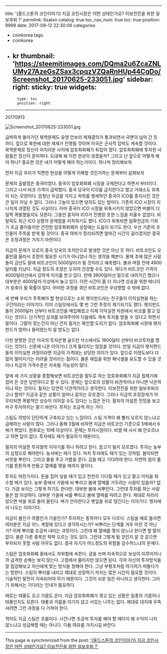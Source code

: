
---
title: '(올드스톤의 코인이야기) 지금 코인시장은 어떤 상태인가요? 이보전진을 위한 일보후퇴 ?'
permlink: 6satxn
catalog: true
toc_nav_num: true
toc: true
position: 9999
date: 2017-09-12 22:30:06
categories:
- coinkorea
tags:
- coinkorea
- kr
thumbnail: 'https://steemitimages.com/DQma2u6ZcaZNLUMy27AzeGsZSax3cpqzVZQaRnHUp44CgDo/Screenshot_20170625-233051.jpg'
sidebar:
    right:
        sticky: true
widgets:
    -
        type: toc
        position: right
---


20170913

![Screenshot_20170625-233051.jpg](https://steemitimages.com/DQma2u6ZcaZNLUMy27AzeGsZSax3cpqzVZQaRnHUp44CgDo/Screenshot_20170625-233051.jpg)

급박하게 돌아가던 북핵문제도 유엔 안보리 제재결의가 통과되면서 국면이 넘어 간 듯 하다. 앞으로 북한에 대한 제재가 진행될 것이며 미국은 군사적 압박도 계속할 것이다. 북핵문제로 정신이 어지러운 사이에 암호화화폐가 뒤집어 졌다. 암호화화폐에 투자한 사람들은 정신이 혼미하다. 도대체 왜 이런 현상이 생겼을까? 그리고 난 앞으로 어떻게 해야 하나? 중요한 것은 내가 어떻게 해야 하는가이다. 하나씩 정리해보자 

먼저 지금 우리가 직면한 현상을 어떻게 이해할 것인가하는 문제부터 살펴보자

문제의 출발점은 중국이었다. 중국이 암호화화폐 시장을 규제한다고 하면서 부터이다. 그러고 나서 비코 가격이 급락했다. 중국 당국이 ICO를 금지한다고 했고 거래소도 위축이 되는 모양이다. 엄청난 자금을 가지고 파워를 행세하던 중국이 ICO를 중지시킨 것은 큰 일이 아닐 수 없다. 그러나 그늘이 있으면 양지도 있는 법이다. 기존의 ICO 시장이 지나치게 과열된 것도 사실이다. 아마 중국이 ICO 시장을 위축시키지 않았으면 버블이 더 일찍 폭발했을지도 모른다. 그동안 묻지마 ICO가 진행된 듯한 느낌을 지울수 없었다. 비탈릭도 최근 ICO 상황의 문제점을 지적하기도 했다. ICO가 위축되면 일확천금의 기회가 조금 줄어들지만 건전한 암호화화폐의 성장에는 도움이  되기도 한다. 우선 기존의 코인들이 주목을 받게 될 것이다. 중국 여파가 정리되려면 얼마간 시간이 걸리겠지만 결국은 조정과정은 거치기 마련이다. 

지금의 문제가 오로지 중국 당국의 조치만으로 발생한 것은 아닌 듯 하다. 비트코인도 오를만큼 올라서 조정이 필요한 시기가 아니었나 하는 생각을 해본다. 올해 초에 많은 사람들이 금년도 말에 비트코인이 5000달러가 될 것이라고 예측했다. 불과 며칠 전에 4900달러를 지났다. 지금 정도의 조정은 오히려 건강할 수도 있다. 게다가 비트코인 가격이 4000달러선에서 강하게 지지를 받고 있다. 한때 3800달러선 밑으로 내려가긴 했으나 대부분은 4000달러 이상에서 놀고 있다. 이런 시간이 좀 더 지나면 상승을 위한 에너지가 응축이 될 확률이 많다. 어떠한 과정을 겪던 비트코인은 우상향할 수 밖에 없다. 

세 번째 우리가 주목해야 할 현상으로는 소위 헷지펀드라는 친구들이 이익실현을 하는 구간이라는 이야기다. 이미 스팀잇에서도 몇 번 그런 주장이 제기되기도 했다. 헷지펀드들이 2000달러 선부터 비트코인을 매입해왔고 이제 이익실현 차원에서 비코를 팔고 있다는 것이다. 단기적인 성과를 보여주어야 다음에도 계속 투자를 받을 수 있다고 하면서 말이다. 그말이 맞는건지 아닌 건지 필자는 확인할 도리가 없다. 암호화화폐 시장에 헷지펀드가 얼마나 들어왔는지 알 방도는 없다.

다만 분명한 것은 미국의 투자은행 골드만 삭스에서도 1800달러 선부터 비코투자를 했다는 것이다. 신문에 나온 이야기니 크게 틀리지는 않았을 것이다. 만일 지금이 헷지편드들의 이익실현 과정이라면 지금의 가격대는 상당한 의미가 있다. 앞으로 이정도보다 더 많이 떨어지기는 어려울 것이라는 점이다. 물론 매집을 위한 패닉셀을 유도할 수 있을 것이나 지금의 가격수준은 지속될 가능성이 많다. 

앞에 세 가지 상황을 종합해보면 비트코인을 필두로 하는 암호화화폐가 지금 침체기에 접어 든 것은 당연하다고 할 수 있다. 문제는 앞으로의 상황이 비관적이냐 아니면 낙관적이냐 하는 것이다. 필자는 당연히 낙관적이라고 생각한다. 이보전진을 위한 일보후퇴라고나 할까? 지금과 같은 상황이 얼마나 갈지는 모르겠다. 그러나 지금의 조정장세가 마무리되면 폭발적인 상승이 이어질 수도 있다는 느낌은 든다. 필자의 어설픈 전망을 보고 마구 투자하지는 말기 바란다. 투자는 조금씩 하는 거다. 

스팀도 하방이 단단하게 구축되고 있는 느낌이다. 스팀 가격이 왜 빨리 오르지 않느냐고 급해하는 사람이 많다. 그러나 올해 3월에 비하면 지금은 비트코인 기준으로 5배에서 6배가 뛰었다. 원화로는 10배 이상이다. 문제는 투자시점이다. 비쌀 때 사서 왜 안오르냐고 하면 답이 없다. 투자에도 때가 필요하기 때문이다, 

필자의 어설픈 투자철학 이야기를 하나 하려고 한다. 참고가 될지 모르겠다. 
투자는 농부의 심정으로 해야한다. 
농사에는 때가 있다. 마치 투자에도 때가 있는 것처럼.
봄이되면 씨앗을 뿌린다. 그리고 물을 주고 거름을 준다. 김을 매고 기다려야 한다. 자연의 힘이 줄기를 튼튼하게 만들고 열매를 맺을 때까지 말이다. 

투자도 마찬가지다. 돈을 집어 넣을 때가 있고 천천히 기다릴 때가 있고 팔고 이익을 회수할 때가 있다. 농부 중에서 가을에 씨 뿌리고 봄에 열매를 거두려는 사람이 있을까? 없다. 가끔 보리는 그렇게 하기도 한다만. 대부분 봄에 씨뿌린다. 그런데 투자를 하는 사람들은 참 이상하다. 대부분 가을에 씨를 뿌리고 봄에 열매를 따려고 한다. 
제대로 자라지 않으면 싹을 위로 들어 올린다. 벼가 안자란다고 볏잎을 위로 댕긴다는 이야기다. 맹자에서 나오는 이야기다. 

지금이 봄인가 여름인가 가을인가?
투자하는 종목마다 모두 다르다. 스팀을 예로 들자면 여러분은 지금 어느 계절에 있다고 생각하시는가? 씨뿌리는 단계를 겨우 마친 것 아닌가? 이제 뿌리를 조금씩 내리는 과정이다. 그런데 왜 열매를 맺지 않느냐 한다면 할 말이 없다.  물론 다른 종목은 팍팍 오르는 것도 있다. 그런데 그렇게 될 것인지 알 것 같으면 부자되지 못할 사람 아무도 없다. 결국 자기가 어느정도의 위험을 감수하느냐의 문제다. 

스팀은 암호화화폐 중에서도 저위험에 속한다. 글을 쓰며 지속적으로 보상이 이루어지니까 급격한 손해는 보지 않는다. 고점에서 물리지만 않으면 된다. 각자 자신의 투자방식을 잘 점검해보고 자신에게 맞는 방식을 정해야 한다. 그냥 부평초처럼 여기저기 떠돌다가는 망한다. 스팀이 뿌리를 내리고 제대로 성장하기 까지는 많은 시간이 필요할 것이다. 기술적인 발전이  지속되어야 하기 때문이다. 그것이 쉬운 일은 아니라고 생각한다. 그러기 위해서는 기다리는 인내가 필요하다.

때로는 태풍도 오고 가뭄도 온다. 지금 암호화화폐가 겪고 있는 상황은 일종의 가뭄이나 태풍인지도 모른다. 태풍과 가뭄을 이기지 않고 서있는 나무는 없다. 제대로 대지에 우뚝 서려면 그런 과정을 다 거쳐야 한다. 

적어도 지금 스팀은 초봄이다. 시간나면 조금씩 투자를 해야 할 때이지 왜 수익이 나지 않느냐고 성급해할 때는 아니다. 다들 여유를 가지시길 바란다.

- - -

This page is synchronized from the post: ['(올드스톤의 코인이야기) 지금 코인시장은 어떤 상태인가요? 이보전진을 위한 일보후퇴 ?'](https://steemit.com/@oldstone/6satxn)
